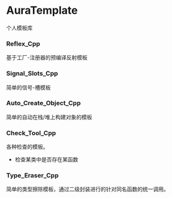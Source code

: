 # AuraTemplate
个人模板库



### Reflex_Cpp

基于工厂-注册器的预编译反射模板



### Signal_Slots_Cpp

简单的信号-槽模板



### Auto_Create_Object_Cpp

简单的自动在栈/堆上构建对象的模板



### Check_Tool_Cpp

各种检查的模板。

* 检查某类中是否存在某函数



### Type_Eraser_Cpp

简单的类型擦除模板，通过二级封装进行的针对同名函数的统一调用。
